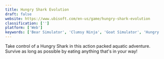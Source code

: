 ```yaml
---
title: Hungry Shark Evolution
draft: false 
website: https://www.ubisoft.com/en-us/game/hungry-shark-evolution
classification: ['']
platform: ['Web']
keywords: ['Bear Simulator', 'Clumsy Ninja', 'Goat Simulator', 'Hungry Shark World', 'Jaws Unleashed', 'Jetpack Joyride', 'Ride Equestrian Simulation', 'Shark Simulator', 'Wolf Simulator']
---
```

Take control of a Hungry Shark in this action packed aquatic adventure.
Survive as long as possible by eating anything that's in your way!